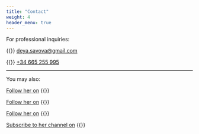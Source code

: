 ```yaml
---
title: "Contact"
weight: 4
header_menu: true
---
```


For professional inquiries:

{{<icon class="fa fa-envelope">}}&nbsp;[deya.savova@gmail.com](mailto:deya.savova@gmail.com)

{{<icon class="fa fa-phone">}}&nbsp;[+34 665 255 995](tel:+34665255995)

--- 

You may also:

[Follow her on](https://admiring-pare-dee832.netlify.app/) {{<icon class="fa fa-facebook-square fa-2x">}} 

[Follow her on](https://admiring-pare-dee832.netlify.app/) {{<icon class="fa fa-instagram fa-2x">}} 

[Follow her on](https://admiring-pare-dee832.netlify.app/) {{<icon class="fa fa-twitter-square fa-2x">}} 

[Subscribe to her channel on](https://admiring-pare-dee832.netlify.app/) {{<icon class="fa fa-youtube fa-2x">}} 
